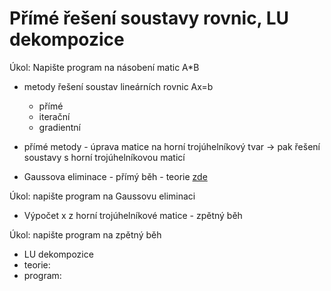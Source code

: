 # Přímé řešení soustavy rovnic, LU dekompozice

Úkol: Napište program na násobení matic A*B

* metody řešení soustav lineárních rovnic Ax=b
  * přímé
  * iterační
  * gradientní

* přímé metody - úprava matice na horní trojúhelníkový tvar -> pak řešení soustavy s horní trojúhelníkovou maticí

* Gaussova eliminace - přímý běh - teorie [zde](https://github.com/SebastianLorenz/NME1cv/blob/master/cv3/Gaussova%20a%20Gauss-Jordanova%20eliminace.pdf)

Úkol: napište program na Gaussovu eliminaci

* Výpočet x z horní trojúhelníkové matice - zpětný běh

Úkol: napište program na zpětný běh

* LU dekompozice
 * teorie:
 * program:
